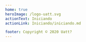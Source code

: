 ```yaml
---
home: true
heroImage: /logo-uatt.svg
actionText: Iniciando
actionLink: Iniciando/iniciando.md

footer: Copyright © 2020 Uatt?
---
```

<Card />
